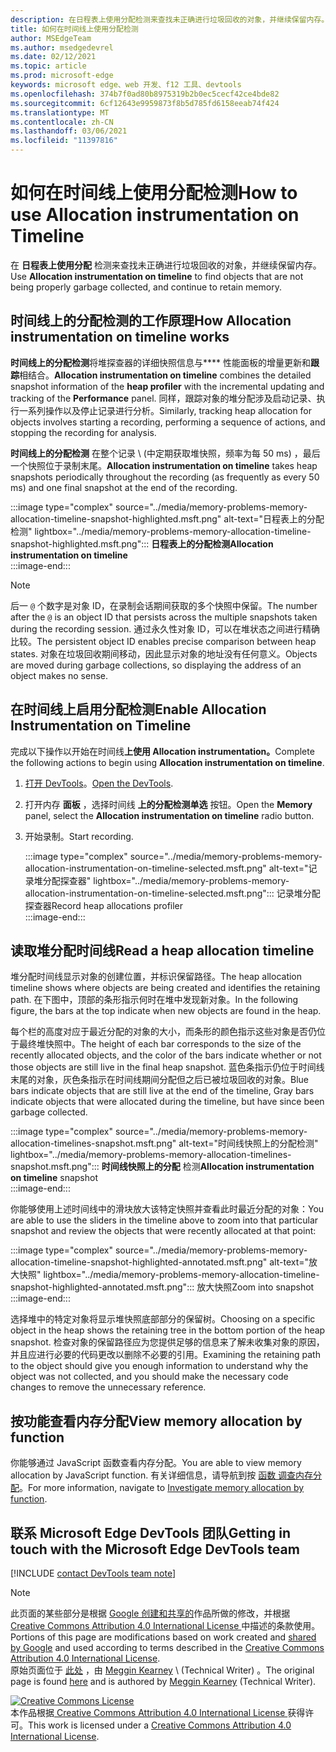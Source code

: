 ```yaml
---
description: 在日程表上使用分配检测来查找未正确进行垃圾回收的对象，并继续保留内存。
title: 如何在时间线上使用分配检测
author: MSEdgeTeam
ms.author: msedgedevrel
ms.date: 02/12/2021
ms.topic: article
ms.prod: microsoft-edge
keywords: microsoft edge、web 开发、f12 工具、devtools
ms.openlocfilehash: 374b7f0ad80b8975319b2b0ec5cecf42ce4bde82
ms.sourcegitcommit: 6cf12643e9959873f8b5d785fd6158eeab74f424
ms.translationtype: MT
ms.contentlocale: zh-CN
ms.lasthandoff: 03/06/2021
ms.locfileid: "11397816"
---
```

<!-- Copyright Meggin Kearney 

   Licensed under the Apache License, Version 2.0 (the "License");
   you may not use this file except in compliance with the License.
   You may obtain a copy of the License at

       https://www.apache.org/licenses/LICENSE-2.0

   Unless required by applicable law or agreed to in writing, software
   distributed under the License is distributed on an "AS IS" BASIS,
   WITHOUT WARRANTIES OR CONDITIONS OF ANY KIND, either express or implied.
   See the License for the specific language governing permissions and
   limitations under the License. -->

# <a name="how-to-use-allocation-instrumentation-on-timeline"></a><span data-ttu-id="80b08-104">如何在时间线上使用分配检测</span><span class="sxs-lookup"><span data-stu-id="80b08-104">How to use Allocation instrumentation on Timeline</span></span>  

<span data-ttu-id="80b08-105">在 **日程表上使用分配** 检测来查找未正确进行垃圾回收的对象，并继续保留内存。</span><span class="sxs-lookup"><span data-stu-id="80b08-105">Use **Allocation instrumentation on timeline** to find objects that are not being properly garbage collected, and continue to retain memory.</span></span>  

## <a name="how-allocation-instrumentation-on-timeline-works"></a><span data-ttu-id="80b08-106">时间线上的分配检测的工作原理</span><span class="sxs-lookup"><span data-stu-id="80b08-106">How Allocation instrumentation on timeline works</span></span>  

<span data-ttu-id="80b08-107">**时间线上的分配检测**将堆探查器的详细快照信息与\*\*\*\* 性能面板的增量更新和**跟踪**相结合。</span><span class="sxs-lookup"><span data-stu-id="80b08-107">**Allocation instrumentation on timeline** combines the detailed snapshot information of the **heap profiler** with the incremental updating and tracking of the **Performance** panel.</span></span>  <span data-ttu-id="80b08-108">同样，跟踪对象的堆分配涉及启动记录、执行一系列操作以及停止记录进行分析。</span><span class="sxs-lookup"><span data-stu-id="80b08-108">Similarly, tracking heap allocation for objects involves starting a recording, performing a sequence of actions, and stopping the recording for analysis.</span></span>  

<!--todo: add profile memory problems (heap profiler) section when available  -->  
<!--todo: add profile evaluate performance (Performance panel) section when available  -->  

<span data-ttu-id="80b08-109">**时间线上的分配检测** 在整个记录 \ (中定期获取堆快照，频率为每 50 ms\) ，最后一个快照位于录制末尾。</span><span class="sxs-lookup"><span data-stu-id="80b08-109">**Allocation instrumentation on timeline** takes heap snapshots periodically throughout the recording \(as frequently as every 50 ms\) and one final snapshot at the end of the recording.</span></span>  

:::image type="complex" source="../media/memory-problems-memory-allocation-timeline-snapshot-highlighted.msft.png" alt-text="日程表上的分配检测" lightbox="../media/memory-problems-memory-allocation-timeline-snapshot-highlighted.msft.png":::
   **<span data-ttu-id="80b08-111">日程表上的分配检测</span><span class="sxs-lookup"><span data-stu-id="80b08-111">Allocation instrumentation on timeline</span></span>**  
:::image-end:::  

> [!NOTE]
> <span data-ttu-id="80b08-112">后一 `@` 个数字是对象 ID，在录制会话期间获取的多个快照中保留。</span><span class="sxs-lookup"><span data-stu-id="80b08-112">The number after the `@` is an object ID that persists across the multiple snapshots taken during the recording session.</span></span>  <span data-ttu-id="80b08-113">通过永久性对象 ID，可以在堆状态之间进行精确比较。</span><span class="sxs-lookup"><span data-stu-id="80b08-113">The persistent object ID enables precise comparison between heap states.</span></span>  <span data-ttu-id="80b08-114">对象在垃圾回收期间移动，因此显示对象的地址没有任何意义。</span><span class="sxs-lookup"><span data-stu-id="80b08-114">Objects are moved during garbage collections, so displaying the address of an object makes no sense.</span></span>  

## <a name="enable-allocation-instrumentation-on-timeline"></a><span data-ttu-id="80b08-115">在时间线上启用分配检测</span><span class="sxs-lookup"><span data-stu-id="80b08-115">Enable Allocation Instrumentation on Timeline</span></span>  

<span data-ttu-id="80b08-116">完成以下操作以开始在时间线**上使用 Allocation instrumentation。**</span><span class="sxs-lookup"><span data-stu-id="80b08-116">Complete the following actions to begin using **Allocation instrumentation on timeline**.</span></span>  

1.  <span data-ttu-id="80b08-117">[打开 DevTools][DevtoolsOpenIndex]。</span><span class="sxs-lookup"><span data-stu-id="80b08-117">[Open the DevTools][DevtoolsOpenIndex].</span></span>  
1.  <span data-ttu-id="80b08-118">打开内存 **面板** ，选择时间线 **上的分配检测单选** 按钮。</span><span class="sxs-lookup"><span data-stu-id="80b08-118">Open the **Memory** panel, select the **Allocation instrumentation on timeline** radio button.</span></span>  
1.  <span data-ttu-id="80b08-119">开始录制。</span><span class="sxs-lookup"><span data-stu-id="80b08-119">Start recording.</span></span>  
    
    :::image type="complex" source="../media/memory-problems-memory-allocation-instrumentation-on-timeline-selected.msft.png" alt-text="记录堆分配探查器" lightbox="../media/memory-problems-memory-allocation-instrumentation-on-timeline-selected.msft.png":::
       <span data-ttu-id="80b08-121">记录堆分配探查器</span><span class="sxs-lookup"><span data-stu-id="80b08-121">Record heap allocations profiler</span></span>  
    :::image-end:::  
    
## <a name="read-a-heap-allocation-timeline"></a><span data-ttu-id="80b08-122">读取堆分配时间线</span><span class="sxs-lookup"><span data-stu-id="80b08-122">Read a heap allocation timeline</span></span>  

<span data-ttu-id="80b08-123">堆分配时间线显示对象的创建位置，并标识保留路径。</span><span class="sxs-lookup"><span data-stu-id="80b08-123">The heap allocation timeline shows where objects are being created and identifies the retaining path.</span></span>  <span data-ttu-id="80b08-124">在下图中，顶部的条形指示何时在堆中发现新对象。</span><span class="sxs-lookup"><span data-stu-id="80b08-124">In the following figure, the bars at the top indicate when new objects are found in the heap.</span></span>  

<span data-ttu-id="80b08-125">每个栏的高度对应于最近分配的对象的大小，而条形的颜色指示这些对象是否仍位于最终堆快照中。</span><span class="sxs-lookup"><span data-stu-id="80b08-125">The height of each bar corresponds to the size of the recently allocated objects, and the color of the bars indicate whether or not those objects are still live in the final heap snapshot.</span></span>  <span data-ttu-id="80b08-126">蓝色条指示仍位于时间线末尾的对象，灰色条指示在时间线期间分配但之后已被垃圾回收的对象。</span><span class="sxs-lookup"><span data-stu-id="80b08-126">Blue bars indicate objects that are still live at the end of the timeline, Gray bars indicate objects that were allocated during the timeline, but have since been garbage collected.</span></span>  

:::image type="complex" source="../media/memory-problems-memory-allocation-timelines-snapshot.msft.png" alt-text="时间线快照上的分配检测" lightbox="../media/memory-problems-memory-allocation-timelines-snapshot.msft.png":::
   <span data-ttu-id="80b08-128">**时间线快照上的分配** 检测</span><span class="sxs-lookup"><span data-stu-id="80b08-128">**Allocation instrumentation on timeline** snapshot</span></span>  
:::image-end:::  

<!--In the following figure, an action was performed 3 times.  The sample program caches five objects, so the last five blue bars are expected.  But the left-most blue bar indicates a potential problem.  -->  
<!--todo: redo figure 4 with multiple choose actions  -->  

<span data-ttu-id="80b08-129">你能够使用上述时间线中的滑块放大该特定快照并查看此时最近分配的对象：</span><span class="sxs-lookup"><span data-stu-id="80b08-129">You are able to use the sliders in the timeline above to zoom into that particular snapshot and review the objects that were recently allocated at that point:</span></span>  

:::image type="complex" source="../media/memory-problems-memory-allocation-timeline-snapshot-highlighted-annotated.msft.png" alt-text="放大快照" lightbox="../media/memory-problems-memory-allocation-timeline-snapshot-highlighted-annotated.msft.png":::
   <span data-ttu-id="80b08-131">放大快照</span><span class="sxs-lookup"><span data-stu-id="80b08-131">Zoom into snapshot</span></span>  
:::image-end:::  

<span data-ttu-id="80b08-132">选择堆中的特定对象将显示堆快照底部部分的保留树。</span><span class="sxs-lookup"><span data-stu-id="80b08-132">Choosing on a specific object in the heap shows the retaining tree in the bottom portion of the heap snapshot.</span></span>  <span data-ttu-id="80b08-133">检查对象的保留路径应为您提供足够的信息来了解未收集对象的原因，并且应进行必要的代码更改以删除不必要的引用。</span><span class="sxs-lookup"><span data-stu-id="80b08-133">Examining the retaining path to the object should give you enough information to understand why the object was not collected, and you should make the necessary code changes to remove the unnecessary reference.</span></span>  

## <a name="view-memory-allocation-by-function"></a><span data-ttu-id="80b08-134">按功能查看内存分配</span><span class="sxs-lookup"><span data-stu-id="80b08-134">View memory allocation by function</span></span>  

<span data-ttu-id="80b08-135">你能够通过 JavaScript 函数查看内存分配。</span><span class="sxs-lookup"><span data-stu-id="80b08-135">You are able to view memory allocation by JavaScript function.</span></span>  <span data-ttu-id="80b08-136">有关详细信息，请导航到按 [函数 调查内存分配][DevtoolsMemoryProblemsIndexInvestigateMemoryAllocationFunction]。</span><span class="sxs-lookup"><span data-stu-id="80b08-136">For more information, navigate to [Investigate memory allocation by function][DevtoolsMemoryProblemsIndexInvestigateMemoryAllocationFunction].</span></span>  

## <a name="getting-in-touch-with-the-microsoft-edge-devtools-team"></a><span data-ttu-id="80b08-137">联系 Microsoft Edge DevTools 团队</span><span class="sxs-lookup"><span data-stu-id="80b08-137">Getting in touch with the Microsoft Edge DevTools team</span></span>  

[!INCLUDE [contact DevTools team note](../includes/contact-devtools-team-note.md)]  

<!-- links -->  

[DevToolsOpenIndex]: ../open/index.md "在 DevTools (打开 Microsoft Edge) Chromium |Microsoft Docs"
[DevtoolsMemoryProblemsIndexInvestigateMemoryAllocationFunction]: ./index.md#investigate-memory-allocation-by-function "按功能调查内存分配 - 修复内存|Microsoft Docs"  

<!--[HeapProfiler]: ./heap-snapshots.md "How to Record Heap Snapshots"  -->  
<!--[PerformancePanel]: ../profile/evaluate-performance/timeline-tool ""  -->  

[MicrosoftEdgeChannel]: https://www.microsoftedgeinsider.com/download "下载 Microsoft Edge 渠道"  

> [!NOTE]
> <span data-ttu-id="80b08-141">此页面的某些部分是根据 [Google 创建和共享的][GoogleSitePolicies]作品所做的修改，并根据[ Creative Commons Attribution 4.0 International License ][CCA4IL]中描述的条款使用。</span><span class="sxs-lookup"><span data-stu-id="80b08-141">Portions of this page are modifications based on work created and [shared by Google][GoogleSitePolicies] and used according to terms described in the [Creative Commons Attribution 4.0 International License][CCA4IL].</span></span>  
> <span data-ttu-id="80b08-142">原始页面位于 [此处](https://developers.google.com/web/tools/chrome-devtools/memory-problems/allocation-profiler) ，由 [Meggin Kearney][MegginKearney] \ (Technical Writer\) 。</span><span class="sxs-lookup"><span data-stu-id="80b08-142">The original page is found [here](https://developers.google.com/web/tools/chrome-devtools/memory-problems/allocation-profiler) and is authored by [Meggin Kearney][MegginKearney] \(Technical Writer\).</span></span>  

[![Creative Commons License][CCby4Image]][CCA4IL]  
<span data-ttu-id="80b08-144">本作品根据[ Creative Commons Attribution 4.0 International License ][CCA4IL]获得许可。</span><span class="sxs-lookup"><span data-stu-id="80b08-144">This work is licensed under a [Creative Commons Attribution 4.0 International License][CCA4IL].</span></span>  

[CCA4IL]: https://creativecommons.org/licenses/by/4.0  
[CCby4Image]: https://i.creativecommons.org/l/by/4.0/88x31.png  
[GoogleSitePolicies]: https://developers.google.com/terms/site-policies  
[KayceBasques]: https://developers.google.com/web/resources/contributors/kaycebasques  
[MegginKearney]: https://developers.google.com/web/resources/contributors/megginkearney  
